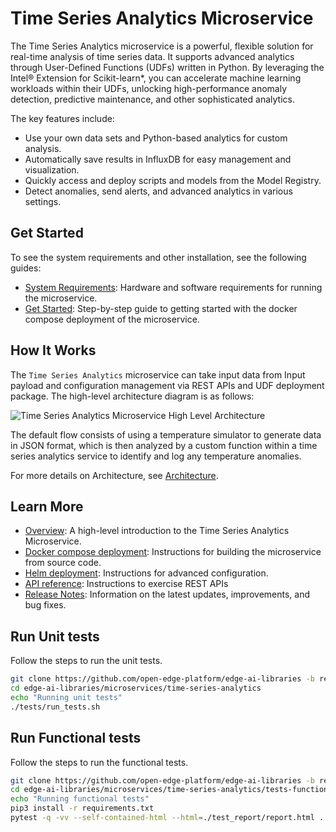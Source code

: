 # Time Series Analytics Microservice

The Time Series Analytics microservice is a powerful, flexible solution for real-time analysis of time series data. It supports advanced analytics through User-Defined Functions (UDFs) written in Python. By leveraging the Intel® Extension for Scikit-learn*, you can accelerate machine learning workloads within their UDFs, unlocking high-performance anomaly detection, predictive maintenance, and other sophisticated analytics.

The key features include:

- Use your own data sets and Python-based analytics for custom analysis.
- Automatically save results in InfluxDB for easy management and visualization.
- Quickly access and deploy scripts and models from the Model Registry.
- Detect anomalies, send alerts, and advanced analytics in various settings.

## Get Started

To see the system requirements and other installation, see the following guides:

- [System Requirements](docs/user-guide/system-requirements.md): Hardware and software requirements for running the microservice.
- [Get Started](docs/user-guide/get-started.md): Step-by-step guide to getting started with the docker compose deployment of the microservice.


## How It Works

The `Time Series Analytics` microservice can take input data from Input payload and configuration management via REST APIs and UDF deployment package. The high-level architecture diagram is as follows:

![Time Series Analytics Microservice High Level Architecture](./docs/user-guide/_images/Time-Series-Analytics-Microservice-Architecture.png)

The default flow consists of using a temperature simulator to generate data in JSON format, which is then analyzed by a custom function within a time series analytics service to identify and log any temperature anomalies.

For more details on Architecture, see [Architecture](docs/user-guide/high-level-arch.md).

## Learn More

  - [Overview](docs/user-guide/Overview.md): A high-level introduction to the Time Series Analytics Microservice.
  - [Docker compose deployment](docs/user-guide/get-started.md): Instructions for building the microservice from source code.
  - [Helm deployment](./docs/user-guide/how-to-deploy-with-helm.md): Instructions for advanced configuration.
  - [API reference](./docs/user-guide/how-to-access-api.md): Instructions to exercise REST APIs
  - [Release Notes](docs/user-guide/release_notes/Overview.md): Information on the latest updates, improvements, and bug fixes.

## Run Unit tests

Follow the steps to run the unit tests.

```bash
git clone https://github.com/open-edge-platform/edge-ai-libraries -b release-1.2.0
cd edge-ai-libraries/microservices/time-series-analytics
echo "Running unit tests"
./tests/run_tests.sh
```

## Run Functional tests

Follow the steps to run the functional tests.
```bash
git clone https://github.com/open-edge-platform/edge-ai-libraries -b release-1.2.0
cd edge-ai-libraries/microservices/time-series-analytics/tests-functional
echo "Running functional tests"
pip3 install -r requirements.txt
pytest -q -vv --self-contained-html --html=./test_report/report.html .
```